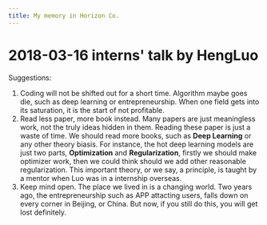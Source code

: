 ```yaml
---
title: My memory in Horizon Co.
---
```



# 2018-03-16 interns' talk by HengLuo

Suggestions:

1. Coding will not be shifted out for a short time. Algorithm maybe goes die, such as deep learning or entrepreneurship. When one field gets into its saturation, it is the start of not profitable.
2. Read less paper, more book instead. Many papers are just meaningless work, not the truly ideas hidden in them. Reading these paper is just a waste of time. We should read more books, such as **Deep Learning** or any other theory biasis. For instance, the hot deep learning models are just two parts, **Optimization** and **Regularization**, firstly we should make optimizer work, then we could think should we add other reasonable regularization. This important theory, or we say, a principle, is taught by a mentor when Luo was in a internship overseas.
3. Keep mind open. The place we lived in is a changing world. Two years ago, the entrepreneurship such as APP attacting users, falls down on every corner in Beijing, or China. But now, if you still do this, you will get lost definitely.









